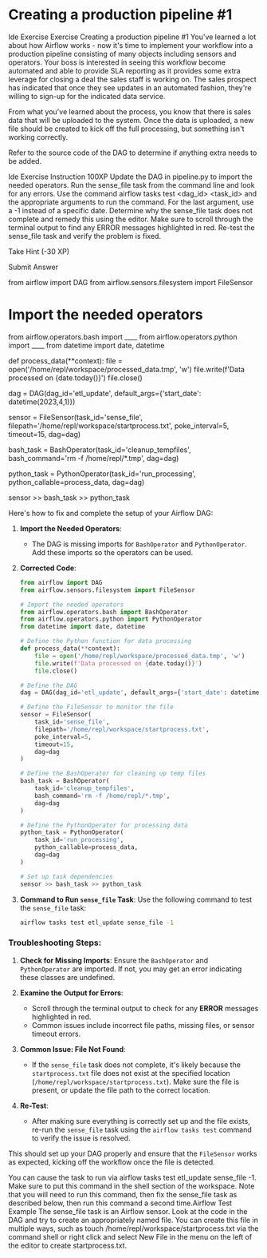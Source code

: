 # Creating a production pipeline #1

Ide Exercise Exercise
Creating a production pipeline #1
You've learned a lot about how Airflow works - now it's time to implement your workflow into a production pipeline consisting of many objects including sensors and operators. Your boss is interested in seeing this workflow become automated and able to provide SLA reporting as it provides some extra leverage for closing a deal the sales staff is working on. The sales prospect has indicated that once they see updates in an automated fashion, they're willing to sign-up for the indicated data service.

From what you've learned about the process, you know that there is sales data that will be uploaded to the system. Once the data is uploaded, a new file should be created to kick off the full processing, but something isn't working correctly.

Refer to the source code of the DAG to determine if anything extra needs to be added.

Ide Exercise Instruction
100XP
Update the DAG in pipeline.py to import the needed operators.
Run the sense_file task from the command line and look for any errors. Use the command airflow tasks test <dag_id> <task_id> <date> and the appropriate arguments to run the command. For the last argument, use a -1 instead of a specific date.
Determine why the sense_file task does not complete and remedy this using the editor. Make sure to scroll through the terminal output to find any ERROR messages highlighted in red.
Re-test the sense_file task and verify the problem is fixed.

Take Hint (-30 XP)

Submit Answer

from airflow import DAG
from airflow.sensors.filesystem import FileSensor

# Import the needed operators
from airflow.operators.bash import ____
from airflow.operators.python import ____
from datetime import date, datetime

def process_data(**context):
  file = open('/home/repl/workspace/processed_data.tmp', 'w')
  file.write(f'Data processed on {date.today()}')
  file.close()

    
dag = DAG(dag_id='etl_update', default_args={'start_date': datetime(2023,4,1)})

sensor = FileSensor(task_id='sense_file', 
                    filepath='/home/repl/workspace/startprocess.txt',
                    poke_interval=5,
                    timeout=15,
                    dag=dag)

bash_task = BashOperator(task_id='cleanup_tempfiles', 
                         bash_command='rm -f /home/repl/*.tmp',
                         dag=dag)

python_task = PythonOperator(task_id='run_processing', 
                             python_callable=process_data,
                             dag=dag)

sensor >> bash_task >> python_task

Here's how to fix and complete the setup of your Airflow DAG:

1. **Import the Needed Operators**:
   - The DAG is missing imports for `BashOperator` and `PythonOperator`. Add these imports so the operators can be used.

2. **Corrected Code**:
   ```python
   from airflow import DAG
   from airflow.sensors.filesystem import FileSensor

   # Import the needed operators
   from airflow.operators.bash import BashOperator
   from airflow.operators.python import PythonOperator
   from datetime import date, datetime

   # Define the Python function for data processing
   def process_data(**context):
       file = open('/home/repl/workspace/processed_data.tmp', 'w')
       file.write(f'Data processed on {date.today()}')
       file.close()

   # Define the DAG
   dag = DAG(dag_id='etl_update', default_args={'start_date': datetime(2023, 4, 1)})

   # Define the FileSensor to monitor the file
   sensor = FileSensor(
       task_id='sense_file',
       filepath='/home/repl/workspace/startprocess.txt',
       poke_interval=5,
       timeout=15,
       dag=dag
   )

   # Define the BashOperator for cleaning up temp files
   bash_task = BashOperator(
       task_id='cleanup_tempfiles',
       bash_command='rm -f /home/repl/*.tmp',
       dag=dag
   )

   # Define the PythonOperator for processing data
   python_task = PythonOperator(
       task_id='run_processing',
       python_callable=process_data,
       dag=dag
   )

   # Set up task dependencies
   sensor >> bash_task >> python_task
   ```

3. **Command to Run `sense_file` Task**:
   Use the following command to test the `sense_file` task:
   ```bash
   airflow tasks test etl_update sense_file -1
   ```

### Troubleshooting Steps:
1. **Check for Missing Imports**: Ensure the `BashOperator` and `PythonOperator` are imported. If not, you may get an error indicating these classes are undefined.
2. **Examine the Output for Errors**:
   - Scroll through the terminal output to check for any **ERROR** messages highlighted in red.
   - Common issues include incorrect file paths, missing files, or sensor timeout errors.

3. **Common Issue: File Not Found**:
   - If the `sense_file` task does not complete, it's likely because the `startprocess.txt` file does not exist at the specified location (`/home/repl/workspace/startprocess.txt`). Make sure the file is present, or update the file path to the correct location.

4. **Re-Test**:
   - After making sure everything is correctly set up and the file exists, re-run the `sense_file` task using the `airflow tasks test` command to verify the issue is resolved.

This should set up your DAG properly and ensure that the `FileSensor` works as expected, kicking off the workflow once the file is detected.


You can cause the task to run via airflow tasks test etl_update sense_file -1. Make sure to put this command in the shell section of the workspace. Note that you will need to run this command, then fix the sense_file task as described below, then run this command a second time.Airflow Test Example
The sense_file task is an Airflow sensor. Look at the code in the DAG and try to create an appropriately named file. You can create this file in multiple ways, such as touch /home/repl/workspace/startprocess.txt via the command shell or right click and select New File in the menu on the left of the editor to create startprocess.txt.